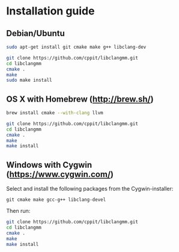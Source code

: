 # Installation guide #

## Debian/Ubuntu
```sh
sudo apt-get install git cmake make g++ libclang-dev
```

```sh
git clone https://github.com/cppit/libclangmm.git
cd libclangmm
cmake .
make
sudo make install
```

## OS X with Homebrew (http://brew.sh/)
```sh
brew install cmake --with-clang llvm
```

```sh
git clone https://github.com/cppit/libclangmm.git
cd libclangmm
cmake .
make
make install
```

## Windows with Cygwin (https://www.cygwin.com/)
Select and install the following packages from the Cygwin-installer:
```
git cmake make gcc-g++ libclang-devel
```
Then run:
```sh
git clone https://github.com/cppit/libclangmm.git
cd libclangmm
cmake .
make
make install
```
